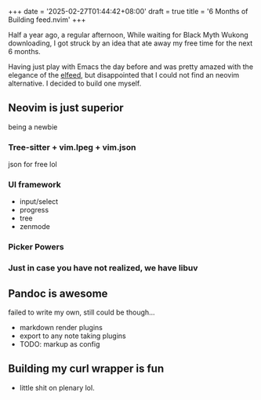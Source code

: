 +++
date = '2025-02-27T01:44:42+08:00'
draft = true
title = '6 Months of Building feed.nvim'
+++

Half a year ago, a regular afternoon, While waiting for Black Myth Wukong downloading, I got struck by an idea that ate away my free time for the next 6 months.

Having just play with Emacs the day before and was pretty amazed with the elegance of the [elfeed](https://github.com/skeeto/elfeed), but disappointed that I could not find an neovim alternative. I decided to build one myself.

## Neovim is just superior

being a newbie

### Tree-sitter + vim.lpeg + vim.json

json for free lol

### UI framework

- input/select
- progress
- tree
- zenmode

### Picker Powers

### Just in case you have not realized, we have libuv

## Pandoc is awesome

failed to write my own, still could be though...

- markdown render plugins
- export to any note taking plugins
- TODO: markup as config

## Building my curl wrapper is fun

- little shit on plenary lol.
